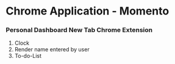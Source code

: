 # Chrome Application - Momento
### Personal Dashboard New Tab Chrome Extension

1. Clock
2. Render name entered by user
3. To-do-List